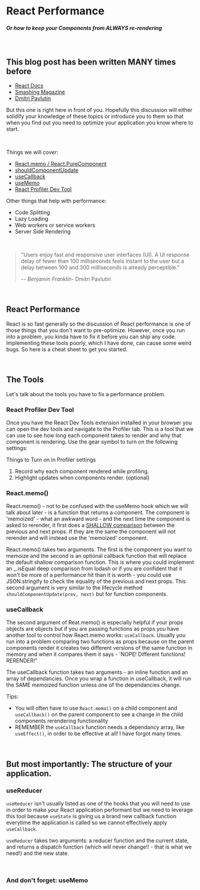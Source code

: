 # React Performance
##### Or how to keep your Components from ALWAYS re-rendering

&nbsp;

## This blog post has been written MANY times before
* [React Docs](https://reactjs.org/docs/optimizing-performance.html#profiling-components-with-the-chrome-performance-tab)
* [Smashing Magazine](https://www.smashingmagazine.com/2020/07/methods-performance-react-apps/)
* [Dmitri Pavlutin](https://dmitripavlutin.com/use-react-memo-wisely/) 

But this one is right here in front of you. Hopefully this discussion will either solidify your knowledge of these topics or introduce you to them so that when you find out you need to optimize your application you know where to start. 

&nbsp;

Things we will cover:

* [React.memo / React.PureComponent ](https://nodejs.org)
* [shouldComponentUpdate](https://reactjs.org/docs/react-component.html#shouldcomponentupdate)
* [useCallback](https://reactjs.org/docs/react-component.html#shouldcomponentupdate)
* [useMemo](https://reactjs.org/docs/hooks-reference.html#usememo)
* [React Profiler Dev Tool](https://reactjs.org/blog/2018/09/10/introducing-the-react-profiler.html)


Other things that help with performance:

* Code Splitting 
* Lazy Loading
* Web workers or service workers
* Server Side Rendering

&nbsp;

>"Users enjoy fast and responsive user interfaces (UI). A UI response delay of fewer than 100 milliseconds feels instant to the user but a delay between 100 and 300 milliseconds is already perceptible." 
>
> -- <cite>Benjamin Franklin</cite>- Dmitri Pavlutin

&nbsp;

## React Performance

React is so fast generally so the discussion of React performance is one of those things that you don't want to pre-optimize. However, once you run into a problem, you kinda have to fix it before you can ship any code. Implementing these tools poorly, which I have done, can cause some weird bugs. So here is a cheat sheet to get you started. 

&nbsp;

## The Tools

Let's talk about the tools you have to fix a performance problem. 

### React Profiler Dev Tool

Once you have the React Dev Tools extension installed in your browser you can open the dev tools and navigate to the Profiler tab. This is a tool that we can use to see how long each component takes to render and why that component is rendering. Use the gear symbol to turn on the following settings:

Things to Turn on in Profiler settings 
1. Record why each component rendered while profiling.
2. Highlight updates when components render. (optional)

### React.memo()

React.memo() - not to be confused with the useMemo hook which we will talk about later - is a function that returns a component. The component is 'memoized' - what an awkward word - and the next time the component is asked to rerender, it first does a [SHALLOW comparison](https://github.com/facebook/react/blob/v16.8.6/packages/shared/shallowEqual.js) between the previous and next props. If they are the same the component will not rerender and will instead use the 'memoized' component. 

React.memo() takes two arguments. The first is the component you want to memoize and the second is an optional callback function that will replace the default shallow comparison function. This is where you could implement an _.isEqual deep comparison from lodash or if you are confident that it won't be more of a performance hit than it is worth - you could use JSON.stringify to check the equality of the previous and next props. This second argument is very similar to the lifecycle method `shouldComponentUpdate(prev, next)` but for function components. 

### useCallback

The second argument of Reat.memo() is especially helpful if your props objects are objects but if you are passing functions as props you have another tool to control how React.memo works: `useCallback`. Usually you run into a problem comparing two functions as props because on the parent components render it creates two different versions of the same function in memory and when it compares them it says - 'NOPE! Different functions! RERENDER!"

The useCallback function takes two arguments - an inline function and an array of dependancies.  Once you wrap a function in useCallback, it will run the SAME memoized function unless one of the dependancies change. 

Tips:
- You will often have to use `React.memo()` on a child component and `useCallback()` on the parent component to see a change in the child components rerendering functionality
- REMEMBER the `useCallback` function needs a dependancy array, like `useEffect()`, in order to be effective at all! I have forgot many times. 

&nbsp;

## But most importantly: The structure of your application.

### useReducer

`useReducer` isn't usually listed as one of the hooks that you will need to use in order to make your React application performant but we need to leverage this tool because `useState` is giving us a brand new callback function everytime the application is called so we cannot effectively apply `useCallback`.

`useReducer` takes two arguments: a reducer function and the current state, and returns a dispatch function (which will never change!! - that is what we need!) and the new state. 

&nbsp;

### And don't forget: useMemo